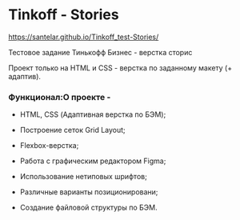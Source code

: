 # Tinkoff - Stories

https://santelar.github.io/Tinkoff_test-Stories/

Тестовое задание Тинькофф Бизнес - верстка сторис

Проект только на HTML и CSS - верстка по заданному макету (+ адаптив).

### Функционал:О проекте -
- HTML, CSS (Адаптивная верстка по БЭМ);

- Построение сеток Grid Layout;
- Flexbox-верстка;
- Работа с графическим редактором Figma;
- Использование нетиповых шрифтов;
- Различные варианты позиционировани;
- Создание файловой структуры по БЭМ.
